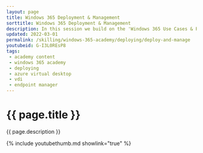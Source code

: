 ```yaml
---
layout: page
title: Windows 365 Deployment & Management
sorttitle: Windows 365 Deployment & Management
description: In this session we build on the 'Windows 365 Use Cases & Planning' session. We summarize Contoso's device requirements and landscape, how to make decisions between Windows 365 and Azure Virtual Desktop, and how to deploy Windows 365 Cloud PCs and integrate with Microsoft Endpoint Manager. 
updated: 2022-03-01
permalink: /skilling/windows-365-academy/deploying/deploy-and-manage
youtubeid: G-I3L0REsP8
tags: 
 - academy content
 - windows 365 academy
 - deploying
 - azure virtual desktop
 - vdi
 - endpoint manager
---
```


# {{ page.title }}

{{ page.description }}

{% include youtubethumb.md showlink="true" %}